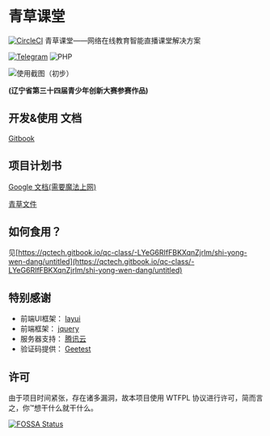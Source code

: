 # 青草课堂
[![CircleCI](https://circleci.com/gh/qcminecraft/qc_classrom.svg?style=svg&circle-token=e33f17a2b23f23e80f9d31d6e34b0ff898fd3ff4)](https://circleci.com/gh/qcminecraft/qc_classrom)
青草课堂——网络在线教育智能直播课堂解决方案

[![Telegram](https://img.shields.io/badge/Telegram-Join--the--chat-green.svg?logo=telegram&style=for-the-badge)](https://t.me/joinchat/IoZlgxelV02lQRfJSxDCtA)
![PHP](https://img.shields.io/badge/PHP-v5.6-green.svg?logo=php&style=for-the-badge)

![使用截图（初步）](https://i.loli.net/2019/02/26/5c754e7372bf6.png)

**(辽宁省第三十四届青少年创新大赛参赛作品)**
## 开发&使用 文档
[Gitbook](https://qctech.gitbook.io/qc-class/-LYeG6RIfFBKXqnZjrlm/)

## 项目计划书
[Google 文档(需要魔法上网)](https://docs.google.com/document/d/1wucpRcdmW1fEJq2huDKZVGJLCpeBQYsSts2dUoesVe8/edit?usp=sharing)

[青草文件](https://file.qcminecraft.com/index.php?share/file&user=1&sid=TYmnaZNw)

## 如何食用？
见[https://qctech.gitbook.io/qc-class/-LYeG6RIfFBKXqnZjrlm/shi-yong-wen-dang/untitled](https://qctech.gitbook.io/qc-class/-LYeG6RIfFBKXqnZjrlm/shi-yong-wen-dang/untitled)

## 特别感谢
- 前端UI框架： [layui](https://github.com/sentsin/layui)
- 前端框架： [jquery](https://github.com/jquery/jquery)
- 服务器支持： [腾讯云](https://cloud.tencent.com/)
- 验证码提供： [Geetest](https://www.geetest.com/)

## 许可
由于项目时间紧张，存在诸多漏洞，故本项目使用 WTFPL 协议进行许可，简而言之，你™想干什么就干什么。

[![FOSSA Status](https://app.fossa.io/api/projects/git%2Bgithub.com%2Fqcminecraft%2Fqc_classrom.svg?type=large)](https://app.fossa.io/projects/git%2Bgithub.com%2Fqcminecraft%2Fqc_classrom?ref=badge_large)

